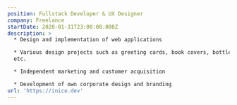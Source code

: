 ```yaml
---
position: Fullstack Developer & UX Designer
company: Freelance
startDate: 2020-01-31T23:00:00.000Z
description: >
  * Design and implementation of web applications

  * Various design projects such as greeting cards, book covers, bottle labels,
  etc.

  * Independent marketing and customer acquisition

  * Development of own corporate design and branding
url: 'https://inico.dev'
---
```


